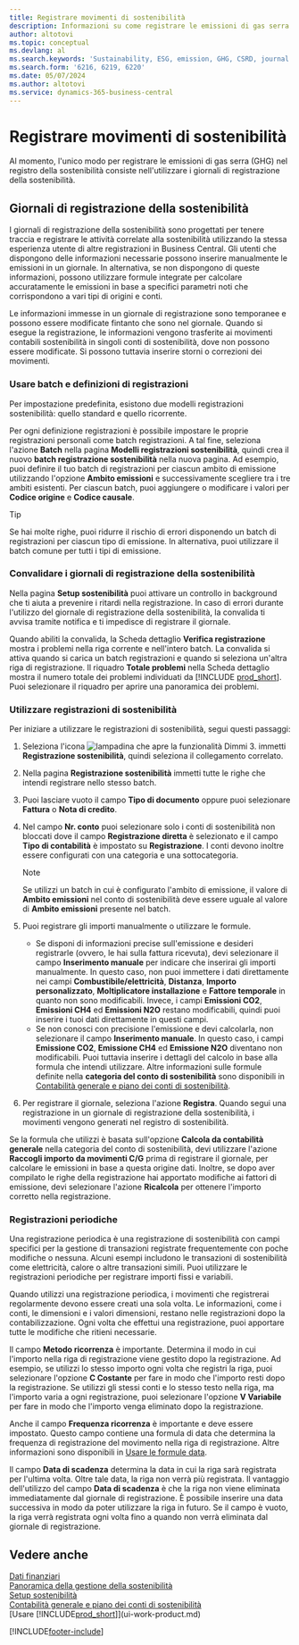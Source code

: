 ```yaml
---
title: Registrare movimenti di sostenibilità
description: Informazioni su come registrare le emissioni di gas serra (GHG).
author: altotovi
ms.topic: conceptual
ms.devlang: al
ms.search.keywords: 'Sustainability, ESG, emission, GHG, CSRD, journal'
ms.search.form: '6216, 6219, 6220'
ms.date: 05/07/2024
ms.author: altotovi
ms.service: dynamics-365-business-central
---
```


# Registrare movimenti di sostenibilità

Al momento, l'unico modo per registrare le emissioni di gas serra (GHG) nel registro della sostenibilità consiste nell'utilizzare i giornali di registrazione della sostenibilità.

## Giornali di registrazione della sostenibilità

I giornali di registrazione della sostenibilità sono progettati per tenere traccia e registrare le attività correlate alla sostenibilità utilizzando la stessa esperienza utente di altre registrazioni in Business Central. Gli utenti che dispongono delle informazioni necessarie possono inserire manualmente le emissioni in un giornale. In alternativa, se non dispongono di queste informazioni, possono utilizzare formule integrate per calcolare accuratamente le emissioni in base a specifici parametri noti che corrispondono a vari tipi di origini e conti.

Le informazioni immesse in un giornale di registrazione sono temporanee e possono essere modificate fintanto che sono nel giornale. Quando si esegue la registrazione, le informazioni vengono trasferite ai movimenti contabili sostenibilità in singoli conti di sostenibilità, dove non possono essere modificate. Si possono tuttavia inserire storni o correzioni dei movimenti.

### Usare batch e definizioni di registrazioni

Per impostazione predefinita, esistono due modelli registrazioni sostenibilità: quello standard e quello ricorrente.

Per ogni definizione registrazioni è possibile impostare le proprie registrazioni personali come batch registrazioni. A tal fine, seleziona l'azione **Batch** nella pagina **Modelli registrazioni sostenibilità**, quindi crea il nuovo **batch registrazione sostenibilità** nella nuova pagina. Ad esempio, puoi definire il tuo batch di registrazioni per ciascun ambito di emissione utilizzando l'opzione **Ambito emissioni** e successivamente scegliere tra i tre ambiti esistenti. Per ciascun batch, puoi aggiungere o modificare i valori per **Codice origine** e **Codice causale**.

> [!TIP]
> Se hai molte righe, puoi ridurre il rischio di errori disponendo un batch di registrazioni per ciascun tipo di emissione. In alternativa, puoi utilizzare il batch comune per tutti i tipi di emissione.

### Convalidare i giornali di registrazione della sostenibilità

Nella pagina **Setup sostenibilità** puoi attivare un controllo in background che ti aiuta a prevenire i ritardi nella registrazione. In caso di errori durante l'utilizzo del giornale di registrazione della sostenibilità, la convalida ti avvisa tramite notifica e ti impedisce di registrare il giornale.

Quando abiliti la convalida, la Scheda dettaglio **Verifica registrazione** mostra i problemi nella riga corrente e nell'intero batch. La convalida si attiva quando si carica un batch registrazioni e quando si seleziona un'altra riga di registrazione. Il riquadro **Totale problemi** nella Scheda dettaglio mostra il numero totale dei problemi individuati da [!INCLUDE [prod_short](includes/prod_short.md)]. Puoi selezionare il riquadro per aprire una panoramica dei problemi.

### Utilizzare registrazioni di sostenibilità

Per iniziare a utilizzare le registrazioni di sostenibilità, segui questi passaggi:

1. Seleziona l'icona ![lampadina che apre la funzionalità Dimmi 3.](media/ui-search/search_small.png "Dimmi cosa vuoi fare") immetti **Registrazione sostenibilità**, quindi seleziona il collegamento correlato.
2. Nella pagina **Registrazione sostenibilità** immetti tutte le righe che intendi registrare nello stesso batch.
3. Puoi lasciare vuoto il campo **Tipo di documento** oppure puoi selezionare **Fattura** o **Nota di credito**.
4. Nel campo **Nr. conto** puoi selezionare solo i conti di sostenibilità non bloccati dove il campo **Registrazione diretta** è selezionato e il campo **Tipo di contabilità** è impostato su **Registrazione**. I conti devono inoltre essere configurati con una categoria e una sottocategoria.

    > [!NOTE]
    > Se utilizzi un batch in cui è configurato l'ambito di emissione, il valore di **Ambito emissioni** nel conto di sostenibilità deve essere uguale al valore di **Ambito emissioni** presente nel batch.

5. Puoi registrare gli importi manualmente o utilizzare le formule.

    - Se disponi di informazioni precise sull'emissione e desideri registrarle (ovvero, le hai sulla fattura ricevuta), devi selezionare il campo **Inserimento manuale** per indicare che inserirai gli importi manualmente. In questo caso, non puoi immettere i dati direttamente nei campi **Combustibile/elettricità**, **Distanza**, **Importo personalizzato**, **Moltiplicatore installazione** e **Fattore temporale** in quanto non sono modificabili. Invece, i campi **Emissioni CO2**, **Emissioni CH4** ed **Emissioni N2O** restano modificabili, quindi puoi inserire i tuoi dati direttamente in questi campi.
    - Se non conosci con precisione l'emissione e devi calcolarla, non selezionare il campo **Inserimento manuale**. In questo caso, i campi **Emissione CO2**, **Emissione CH4** ed **Emissione N2O** diventano non modificabili. Puoi tuttavia inserire i dettagli del calcolo in base alla formula che intendi utilizzare. Altre informazioni sulle formule definite nella **categoria del conto di sostenibilità** sono disponibili in [Contabilità generale e piano dei conti di sostenibilità](finance-sustainability-accounts-ledger.md#account-categories).

6. Per registrare il giornale, seleziona l'azione **Registra**. Quando segui una registrazione in un giornale di registrazione della sostenibilità, i movimenti vengono generati nel registro di sostenibilità.

Se la formula che utilizzi è basata sull'opzione **Calcola da contabilità generale** nella categoria del conto di sostenibilità, devi utilizzare l'azione **Raccogli importo da movimenti C/G** prima di registrare il giornale, per calcolare le emissioni in base a questa origine dati. Inoltre, se dopo aver compilato le righe della registrazione hai apportato modifiche ai fattori di emissione, devi selezionare l'azione **Ricalcola** per ottenere l'importo corretto nella registrazione.

### Registrazioni periodiche

Una registrazione periodica è una registrazione di sostenibilità con campi specifici per la gestione di transazioni registrate frequentemente con poche modifiche o nessuna. Alcuni esempi includono le transazioni di sostenibilità come elettricità, calore o altre transazioni simili. Puoi utilizzare le registrazioni periodiche per registrare importi fissi e variabili.

Quando utilizzi una registrazione periodica, i movimenti che registrerai regolarmente devono essere creati una sola volta. Le informazioni, come i conti, le dimensioni e i valori dimensioni, restano nelle registrazioni dopo la contabilizzazione. Ogni volta che effettui una registrazione, puoi apportare tutte le modifiche che ritieni necessarie.

Il campo **Metodo ricorrenza** è importante. Determina il modo in cui l'importo nella riga di registrazione viene gestito dopo la registrazione. Ad esempio, se utilizzi lo stesso importo ogni volta che registri la riga, puoi selezionare l'opzione **C Costante** per fare in modo che l'importo resti dopo la registrazione. Se utilizzi gli stessi conti e lo stesso testo nella riga, ma l'importo varia a ogni registrazione, puoi selezionare l'opzione **V Variabile** per fare in modo che l'importo venga eliminato dopo la registrazione.

Anche il campo **Frequenza ricorrenza** è importante e deve essere impostato. Questo campo contiene una formula di data che determina la frequenza di registrazione del movimento nella riga di registrazione. Altre informazioni sono disponibili in [Usare le formule data](ui-enter-date-ranges.md#use-date-formulas).

Il campo **Data di scadenza** determina la data in cui la riga sarà registrata per l'ultima volta. Oltre tale data, la riga non verrà più registrata. Il vantaggio dell'utilizzo del campo **Data di scadenza** è che la riga non viene eliminata immediatamente dal giornale di registrazione. È possibile inserire una data successiva in modo da poter utilizzare la riga in futuro. Se il campo è vuoto, la riga verrà registrata ogni volta fino a quando non verrà eliminata dal giornale di registrazione.

## Vedere anche

[Dati finanziari](finance.md)  
[Panoramica della gestione della sostenibilità](finance-manage-sustainability.md)  
[Setup sostenibilità](finance-sustainability-setup.md)  
[Contabilità generale e piano dei conti di sostenibilità](finance-sustainability-accounts-ledger.md)  
[Usare [!INCLUDE[prod_short](includes/prod_short.md)]](ui-work-product.md)  

[!INCLUDE[footer-include](includes/footer-banner.md)]
